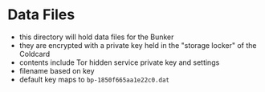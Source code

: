 
# Data Files

- this directory will hold data files for the Bunker
- they are encrypted with a private key held in the "storage locker" of the Coldcard
- contents include Tor hidden service private key and settings
- filename based on key
- default key maps to `bp-1850f665aa1e22c0.dat`
